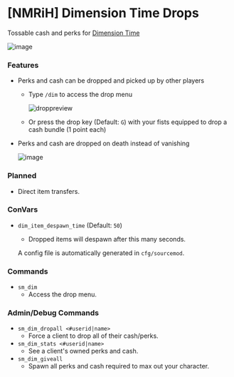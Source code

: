 # [NMRiH] Dimension Time Drops
Tossable cash and perks for [Dimension Time](https://steamcommunity.com/sharedfiles/filedetails/?id=2489653968)

![image](https://user-images.githubusercontent.com/11559683/126886527-0de25f5f-83d2-4781-8f63-4a87c104bb33.png)

### Features
- Perks and cash can be dropped and picked up by other players

  - Type `/dim` to access the drop menu

    ![droppreview](https://user-images.githubusercontent.com/11559683/126886592-f478a341-621d-416b-a278-95554fb31be7.png) 

  - Or press the drop key (Default: `G`) with your fists equipped to drop a cash bundle (1 point each)

- Perks and cash are dropped on death instead of vanishing

  ![image](https://user-images.githubusercontent.com/11559683/126886569-2c832052-c938-42ca-9b8c-63a57b6e8a60.png)

### Planned
- Direct item transfers.

### ConVars
- `dim_item_despawn_time` (Default: `50`)
  - Dropped items will despawn after this many seconds.
  
  A config file is automatically generated in `cfg/sourcemod`.

### Commands

- `sm_dim`
  - Access the drop menu. 

### Admin/Debug Commands
- `sm_dim_dropall <#userid|name>`
  - Force a client to drop all of their cash/perks.
- `sm_dim_stats <#userid|name>`  
  - See a client's owned perks and cash.
- `sm_dim_giveall`
  - Spawn all perks and cash required to max out your character.
